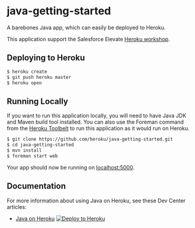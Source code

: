 # java-getting-started

A barebones Java app, which can easily be deployed to Heroku.  

This application support the Salesforce Elevate [Heroku workshop](http://agileforce.co.uk/heroku-workshop). 

## Deploying to Heroku

```sh
$ heroku create
$ git push heroku master
$ heroku open
```

## Running Locally

If you want to run this application locally, you will need to have Java JDK and Maven build tool installed.  You can also use the Foreman command from the [Heroku Toolbelt](https://toolbelt.heroku.com/) to run this application as it would run on Heroku.

```sh
$ git clone https://github.com/heroku/java-getting-started.git
$ cd java-getting-started
$ mvn install
$ foreman start web
```

Your app should now be running on [localhost:5000](http://localhost:5000/).

## Documentation

For more information about using Java on Heroku, see these Dev Center articles:

- [Java on Heroku](https://devcenter.heroku.com/categories/java)
[![Deploy to Heroku](https://www.herokucdn.com/deploy/button.png)](https://heroku.com/deploy)
